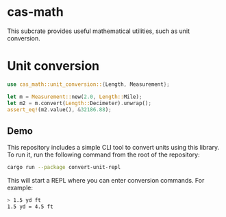 # cas-math

This subcrate provides useful mathematical utilities, such as unit conversion.

# Unit conversion

```rust
use cas_math::unit_conversion::{Length, Measurement};

let m = Measurement::new(2.0, Length::Mile);
let m2 = m.convert(Length::Decimeter).unwrap();
assert_eq!(m2.value(), &32186.88);
```

## Demo

This repository includes a simple CLI tool to convert units using this library.
To run it, run the following command from the root of the repository:

```sh
cargo run --package convert-unit-repl
```

This will start a REPL where you can enter conversion commands. For example:

```sh
> 1.5 yd ft
1.5 yd = 4.5 ft
```
